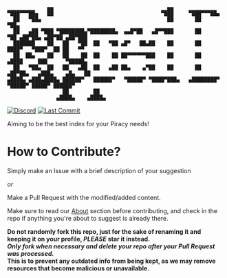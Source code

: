 ```
             ▄▄                                     ▄▄                                        
▀███▀▀▀██▄   ██                                   ▀███     ▀███▀▀▀██▄                         
  ██   ▀██▄                                         ██       ██    ▀██▄                       
  ██   ▄██ ▀███ ▀████████▄▀████████▄  ▄▄█▀██   ▄█▀▀███       ██     ▀██ ▄██▀██▄ ▄██▀██ ▄██▀███
  ███████    ██   ██   ▀██  ██   ▀██ ▄█▀   ██▄██    ██       ██      ████▀   ▀███▀  ██ ██   ▀▀
  ██  ██▄    ██   ██    ██  ██    ██ ██▀▀▀▀▀▀███    ██       ██     ▄████     ███      ▀█████▄
  ██   ▀██▄  ██   ██   ▄██  ██   ▄██ ██▄    ▄▀██    ██       ██    ▄██▀██▄   ▄███▄    ▄█▄   ██
▄████▄ ▄███▄████▄ ██████▀   ██████▀   ▀█████▀ ▀████▀███▄   ▄████████▀   ▀█████▀ █████▀ ██████▀
                  ██        ██                                                                
                ▄████▄    ▄████▄                                                             
```



[![Discord](https://img.shields.io/discord/702220357834244248?color=748bd9&labelColor=000000&label=&logo=discord&style=for-the-badge)](https://discord.ripped.guide "Discord")
[![Last Commit](https://img.shields.io/github/last-commit/rippedpiracy/docs/master?label=&style=for-the-badge&display_timestamp=committer)](https://github.com/rippedpiracy/docs/commits "Commit History")

Aiming to be the best index for your Piracy needs!

# How to Contribute?

Simply make an Issue with a brief description of your suggestion  
  
_or_ 

Make a Pull Request with the modified/added content.

Make sure to read our [About](https://ripped.guide/About) section before contributing, and check in the repo if anything you're about to suggest is already there.

**Do not randomly fork this repo, just for the sake of renaming it and keeping it on your profile, *PLEASE* star it instead.   
*Only fork when necessary and delete your repo after your Pull Request was processed.*  
This is to prevent any outdated info from being kept, as we may remove resources that become malicious or unavailable.**
